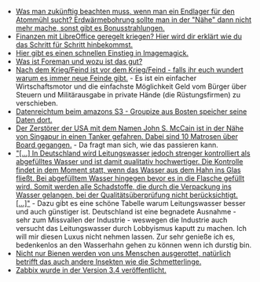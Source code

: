 * [Was man zukünftig beachten muss, wenn man ein Endlager für den Atommühl sucht? Erdwärmebohrung sollte man in der "Nähe" dann nicht mehr mache, sonst gibt es Bonusstrahlungen.](https://www.heise.de/newsticker/meldung/Atomendlagersuche-erschwert-Erdwaermenutzung-3808088.html)
* [Finanzen mit LibreOffice geregelt kriegen? Hier wird dir erklärt wie du das Schritt für Schritt hinbekommst.](https://opensource.com/article/17/8/budget-libreoffice-calc)
* [Hier gibt es einen schnellen Einstieg in Imagemagick.](https://opensource.com/article/17/8/imagemagick)
* [Was ist Foreman und wozu ist das gut?](https://opensource.com/article/17/8/system-management-foreman)
* [Nach dem Krieg/Feind ist vor dem Krieg/Feind - falls ihr euch wundert warum es immer neue Feinde gibt.](http://www.neopresse.com/politik/usa/amerikas-geliebte-gegner-ein-staendig-wechselndes-aufgebot-offizieller-feinde/) - Es ist ein einfacher Wirtschaftsmotor und die einfachste Möglichkeit Geld vom Bürger über Steuern und Militärausgabe in private Hände (die Rüstungsfirmen) zu verschieben.
* [Datenreichtum beim amazons S3 - Groupize aus Bosten speicher seine Daten dort.](https://threatpost.com/meeting-and-hotel-booking-providers-data-found-in-public-amazon-s3-bucket/127542/)
* [Der Zerstörer der USA mit dem Namen John S. McCain ist in der Nähe von Singapur in einen Tanker gefahren. Dabei sind 10 Matrosen über Board gegangen.](http://www.nbcnews.com/news/world/navy-destroyer-uss-john-s-mccain-collides-merchant-ship-east-n794386) - Da fragt man sich, wie das passieren kann.
* ["[...] In Deutschland wird Leitungswasser jedoch strenger kontrolliert als abgefülltes Wasser und ist damit qualitativ hochwertiger. Die Kontrolle findet in dem Moment statt, wenn das Wasser aus dem Hahn ins Glas fließt. Bei abgefülltem Wasser hingegen bevor es in die Flasche gefüllt wird. Somit werden alle Schadstoffe, die durch die Verpackung ins Wasser gelangen, bei der Qualitätsüberprüfung nicht berücksichtigt. [...]"](https://www.careelite.de/wasser-aus-plastikflaschen-leitungswasser) - Dazu gibt es eine schöne Tabelle warum Leitungswasser besser und auch günstiger ist. Deutschland ist eine begnadete Ausnahme - sehr zum Missvallen der Industrie - weswegen die Industrie auch versucht das Leitungswasser durch Lobbyismus kaputt zu machen. Ich will mir diesen Luxus nicht nehmen lassen. Zur sehr genieße ich es, bedenkenlos an den Wasserhahn gehen zu können wenn ich durstig bin.
* [Nicht nur Bienen werden von uns Menschen ausgerottet, natürlich betrifft das auch andere Insekten wie die Schmetterlinge.](http://www.sonnenseite.com/de/umwelt/das-verschwinden-der-schmetterlinge.html)
* [Zabbix wurde in der Version 3.4 veröffentlicht.](https://www.pro-linux.de/news/1/25073/zabbix-34-mit-neuen-dashboards.html)
